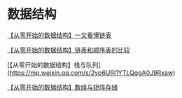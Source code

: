 # 数据结构
[【从零开始的数据结构】一文看懂链表](https://mp.weixin.qq.com/s/uU8mLk4QHQpsaK_wPPs_0g)

[【从零开始的数据结构】链表和顺序表的比较](https://mp.weixin.qq.com/s/dXaU4qIKUoJnuvW86ZqYFw)

[【从零开始的数据结构】栈与队列] (https://mp.weixin.qq.com/s/2yp6URl1YTLQggA0J9Rxaw)

[【从零开始的数据结构】数组与矩阵存储](https://mp.weixin.qq.com/s/NGbHxJxVt25ZFy85fimLQA)
